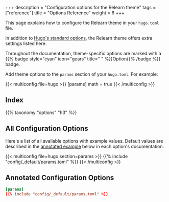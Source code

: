 +++
description = "Configuration options for the Relearn theme"
tags = ["reference"]
title = "Options Reference"
weight = 6
+++

This page explains how to configure the Relearn theme in your `hugo.toml` file.

In addition to [Hugo's standard options](https://gohugo.io/getting-started/configuration/#all-configuration-settings), the Relearn theme offers extra settings listed here.

Throughout the documentation, theme-specific options are marked with a {{% badge style="cyan" icon="gears" title=" " %}}Option{{% /badge %}} badge.

Add theme options to the `params` section of your `hugo.toml`. For example:

{{< multiconfig file=hugo >}}
[params]
  math = true
{{< /multiconfig >}}

## Index

{{% taxonomy "options" "h3" %}}

## All Configuration Options

Here's a list of all available options with example values. Default values are described in the [annotated example](#annotated-configuration-options) below in each option's documentation.

{{< multiconfig file=hugo section=params >}}
{{% include "config/_default/params.toml" %}}
{{< /multiconfig >}}

## Annotated Configuration Options

````toml {title="hugo.toml"}
[params]
{{% include "config/_default/params.toml" %}}
````
